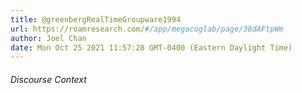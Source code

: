 ```yaml
---
title: @greenbergRealTimeGroupware1994
url: https://roamresearch.com/#/app/megacoglab/page/38dAFtpWm
author: Joel Chan
date: Mon Oct 25 2021 11:57:28 GMT-0400 (Eastern Daylight Time)
---
```




###### Discourse Context


